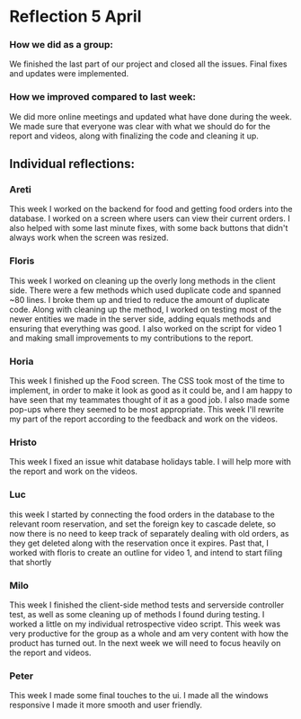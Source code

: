 # Reflection 5 April

### How we did as a group: 
We finished the last part of our project and closed all the issues.
Final fixes and updates were implemented.



### How we improved compared to last week:
We did more online meetings and updated what have done during the week. We made 
sure that everyone was clear with what we should do for the report and videos, along
with finalizing the code and cleaning it up.

Individual reflections:
---

### Areti
This week I worked on the backend for food and getting food orders into the 
database. I worked on a screen where users can view their current 
orders. I also helped with some last minute fixes, with some back buttons 
that didn't always work when the screen was resized. 


### Floris
This week I worked on cleaning up the overly long methods in the client side.
There were a few methods which used duplicate code and spanned ~80 lines. I 
broke them up and tried to reduce the amount of duplicate code. Along with
cleaning up the method, I worked on testing most of the newer entities we
made in the server side, adding equals methods and ensuring that everything
was good. I also worked on the script for video 1 and making small improvements
to my contributions to the report.

### Horia
This week I finished up the Food screen. The CSS took most of the time to implement,
in order to make it look as good as it could be, and I am happy to have seen that my
teammates thought of it as a good job. I also made some pop-ups where they seemed to be
most appropriate. This week I'll rewrite my part of the report according to the feedback
and work on the videos.


### Hristo
This week I fixed an issue whit database holidays table. I will help more with the report and 
work on the videos.

### Luc
this week I started by connecting the food orders in the database to the relevant 
room reservation, and set the foreign key to cascade delete, so now there is no
need to keep track of separately dealing with old orders, as they get deleted along
with the reservation once it expires. Past that, I worked with floris to create 
an outline for video 1, and intend to start filing that shortly

### Milo
This week I finished the client-side method tests and serverside controller test, 
as well as some cleaning up of methods I found during testing. I worked a little on
my individual retrospective video script. This week was very productive for the group
as a whole and am very content with how the product has turned out. In the next week
we will need to focus heavily on the report and videos.

### Peter
This week I made some final touches to the ui. I made all the windows responsive
I made it more smooth and user friendly.
